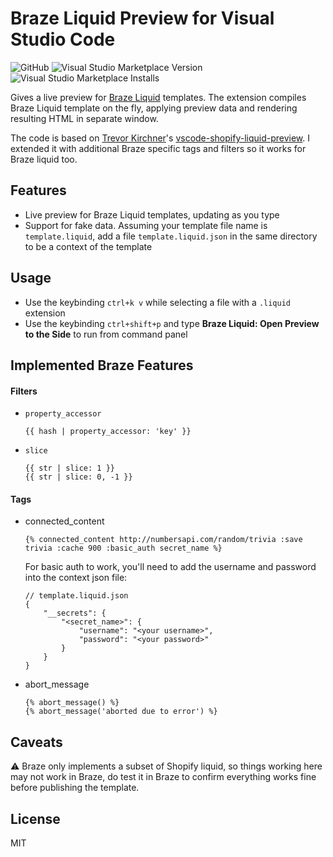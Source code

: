 # Braze Liquid Preview for Visual Studio Code

![GitHub](https://img.shields.io/github/license/yq314/vscode-braze-liquid-preview.svg)
![Visual Studio Marketplace Version](https://img.shields.io/visual-studio-marketplace/v/chinyip.braze-liquid-preview.svg?logo=visual-studio-code)
![Visual Studio Marketplace Installs](https://img.shields.io/visual-studio-marketplace/i/chinyip.braze-liquid-preview.svg?logo=visual-studio-code)


Gives a live preview for [Braze Liquid](https://www.braze.com/docs/user_guide/personalization_and_dynamic_content/liquid/overview/) templates. The extension compiles Braze Liquid template on the fly, applying preview data and rendering resulting HTML in separate window.

The code is based on [Trevor Kirchner](https://github.com/kirchner-trevor)'s [vscode-shopify-liquid-preview](https://github.com/kirchner-trevor/vscode-shopify-liquid-preview). I extended it with additional Braze specific tags and filters so it works for Braze liquid too.

## Features

- Live preview for Braze Liquid templates, updating as you type
- Support for fake data. Assuming your template file name is `template.liquid`, add a file `template.liquid.json` in the same directory to be a context of the template

## Usage

- Use the keybinding `ctrl+k v` while selecting a file with a `.liquid` extension
- Use the keybinding `ctrl+shift+p` and type **Braze Liquid: Open Preview to the Side** to run from command panel

## Implemented Braze Features

#### Filters
- `property_accessor`
  ```
  {{ hash | property_accessor: 'key' }}
  ```
- `slice`
  ```
  {{ str | slice: 1 }}
  {{ str | slice: 0, -1 }}
  ```

#### Tags
- connected_content
  ```
  {% connected_content http://numbersapi.com/random/trivia :save trivia :cache 900 :basic_auth secret_name %}
  ```
  For basic auth to work, you'll need to add the username and password into the context json file:
  ```
  // template.liquid.json
  {
      "__secrets": {
          "<secret_name>": {
              "username": "<your username>",
              "password": "<your password>"
          }
      }
  }
  ```
- abort_message
  ```
  {% abort_message() %}
  {% abort_message('aborted due to error') %}
  ```


## Caveats

⚠️ Braze only implements a subset of Shopify liquid, so things working here may not work in Braze, do test it in Braze to confirm everything works fine before publishing the template.

## License

MIT
